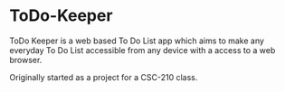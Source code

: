 # ToDo-Keeper
ToDo Keeper is a web based To Do List app which aims to make any everyday To Do List accessible from any device with a access to a web browser.

Originally started as a project for a CSC-210 class.

